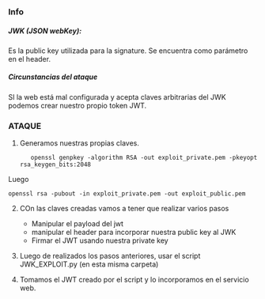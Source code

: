 ### Info

##### JWK (JSON webKey):
Es la public key utilizada para la signature. Se encuentra como parámetro en el header.

##### Circunstancias del ataque
SI la web está mal configurada y acepta claves arbitrarias del JWK podemos crear nuestro propio token JWT.

### ATAQUE
1. Generamos nuestras propias claves.


          openssl genpkey -algorithm RSA -out exploit_private.pem -pkeyopt rsa_keygen_bits:2048

Luego

    openssl rsa -pubout -in exploit_private.pem -out exploit_public.pem

2. COn las claves creadas vamos a tener que realizar varios pasos
   - Manipular el payload del jwt
   - manipular el header para incorporar nuestra public key al JWK
   - Firmar el JWT usando nuestra private key

3. Luego de realizados los pasos anteriores, usar el script JWK_EXPLOIT.py (en esta misma carpeta)

4. Tomamos el JWT creado por el script y lo incorporamos en el servicio web.
